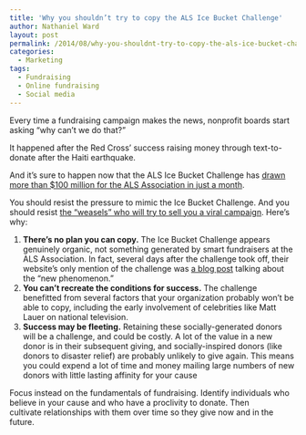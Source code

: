```yaml
---
title: 'Why you shouldn’t try to copy the ALS Ice Bucket Challenge'
author: Nathaniel Ward
layout: post
permalink: /2014/08/why-you-shouldnt-try-to-copy-the-als-ice-bucket-challenge/
categories:
  - Marketing
tags:
  - Fundraising
  - Online fundraising
  - Social media
---
```

Every time a fundraising campaign makes the news, nonprofit boards start asking “why can’t we do that?”

It happened after the Red Cross’ success raising money through text-to-donate after the Haiti earthquake.

And it’s sure to happen now that the <span class="caps">ALS</span> Ice Bucket Challenge has [drawn more than $100 million for the <span class="caps">ALS</span> Association in just a month][1].

You should resist the pressure to mimic the Ice Bucket Challenge. And you should resist [the “weasels” who will try to sell you a viral campaign][2]. Here’s why:

  1. **There’s no plan you can copy.** The Ice Bucket Challenge appears genuinely organic, not something generated by smart fundraisers at the <span class="caps">ALS</span> Association. In fact, several days after the challenge took off, their website’s only mention of the challenge was [a blog post][3] talking about the “new phenomenon.”
  2. **You can’t recreate the conditions for success.** The challenge benefitted from several factors that your organization probably won’t be able to copy, including the early involvement of celebrities like Matt Lauer on national television.
  3. **Success may be fleeting.** Retaining these socially-generated donors will be a challenge, and could be costly. A lot of the value in a new donor is in their subsequent giving, and socially-inspired donors (like donors to disaster relief) are probably unlikely to give again. This means you could expend a lot of time and money mailing large numbers of new donors with little lasting affinity for your cause

Focus instead on the fundamentals of fundraising. Identify individuals who believe in your cause and who have a proclivity to donate. Then cultivate relationships with them over time so they give now and in the future.

 [1]: http://www.alsa.org/news/media/press-releases/ice-bucket-challenge-082914.html
 [2]: http://www.futurefundraisingnow.com/future-fundraising/2014/08/what-a-weasel-is-going-to-tell-you-about-the-ice-bucket-challenge.html
 [3]: http://www.alsa.org/news/archive/ice-bucket-challenge.html